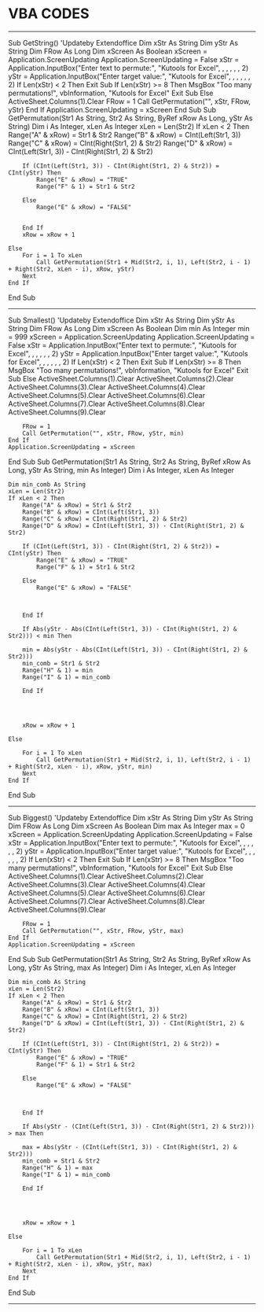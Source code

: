 # VBA CODES

******************************************************************************

Sub GetString()
'Updateby Extendoffice
    Dim xStr As String
    Dim yStr As String
    Dim FRow As Long
    Dim xScreen As Boolean
    xScreen = Application.ScreenUpdating
    Application.ScreenUpdating = False
    xStr = Application.InputBox("Enter text to permute:", "Kutools for Excel", , , , , , 2)
    yStr = Application.InputBox("Enter target value:", "Kutools for Excel", , , , , , 2)
    If Len(xStr) < 2 Then Exit Sub
    If Len(xStr) >= 8 Then
        MsgBox "Too many permutations!", vbInformation, "Kutools for Excel"
        Exit Sub
    Else
        ActiveSheet.Columns(1).Clear
        FRow = 1
        Call GetPermutation("", xStr, FRow, yStr)
    End If
    Application.ScreenUpdating = xScreen
End Sub
Sub GetPermutation(Str1 As String, Str2 As String, ByRef xRow As Long, yStr As String)
    Dim i As Integer, xLen As Integer
    xLen = Len(Str2)
    If xLen < 2 Then
        Range("A" & xRow) = Str1 & Str2
        Range("B" & xRow) = CInt(Left(Str1, 3))
        Range("C" & xRow) = CInt(Right(Str1, 2) & Str2)
        Range("D" & xRow) = CInt(Left(Str1, 3)) - CInt(Right(Str1, 2) & Str2)
      
        If (CInt(Left(Str1, 3)) - CInt(Right(Str1, 2) & Str2)) = CInt(yStr) Then
            Range("E" & xRow) = "TRUE"
            Range("F" & 1) = Str1 & Str2
            
        Else
            Range("E" & xRow) = "FALSE"
        
        
        End If
        xRow = xRow + 1
        
    Else
        For i = 1 To xLen
            Call GetPermutation(Str1 + Mid(Str2, i, 1), Left(Str2, i - 1) + Right(Str2, xLen - i), xRow, yStr)
        Next
    End If
End Sub


******************************************************************************

Sub Smallest()
'Updateby Extendoffice
    Dim xStr As String
    Dim yStr As String
    Dim FRow As Long
    Dim xScreen As Boolean
    Dim min As Integer
    min = 999
    xScreen = Application.ScreenUpdating
    Application.ScreenUpdating = False
    xStr = Application.InputBox("Enter text to permute:", "Kutools for Excel", , , , , , 2)
    yStr = Application.InputBox("Enter target value:", "Kutools for Excel", , , , , , 2)
    If Len(xStr) < 2 Then Exit Sub
    If Len(xStr) >= 8 Then
        MsgBox "Too many permutations!", vbInformation, "Kutools for Excel"
        Exit Sub
    Else
        ActiveSheet.Columns(1).Clear
        ActiveSheet.Columns(2).Clear
        ActiveSheet.Columns(3).Clear
        ActiveSheet.Columns(4).Clear
        ActiveSheet.Columns(5).Clear
        ActiveSheet.Columns(6).Clear
        ActiveSheet.Columns(7).Clear
        ActiveSheet.Columns(8).Clear
        ActiveSheet.Columns(9).Clear
        
        FRow = 1
        Call GetPermutation("", xStr, FRow, yStr, min)
    End If
    Application.ScreenUpdating = xScreen
End Sub
Sub GetPermutation(Str1 As String, Str2 As String, ByRef xRow As Long, yStr As String, min As Integer)
    Dim i As Integer, xLen As Integer
    
    Dim min_comb As String
    xLen = Len(Str2)
    If xLen < 2 Then
        Range("A" & xRow) = Str1 & Str2
        Range("B" & xRow) = CInt(Left(Str1, 3))
        Range("C" & xRow) = CInt(Right(Str1, 2) & Str2)
        Range("D" & xRow) = CInt(Left(Str1, 3)) - CInt(Right(Str1, 2) & Str2)
      
        If (CInt(Left(Str1, 3)) - CInt(Right(Str1, 2) & Str2)) = CInt(yStr) Then
            Range("E" & xRow) = "TRUE"
            Range("F" & 1) = Str1 & Str2
            
        Else
            Range("E" & xRow) = "FALSE"
        
        
        
        End If
        
        If Abs(yStr - Abs(CInt(Left(Str1, 3)) - CInt(Right(Str1, 2) & Str2))) < min Then
        
        min = Abs(yStr - Abs(CInt(Left(Str1, 3)) - CInt(Right(Str1, 2) & Str2)))
        min_comb = Str1 & Str2
        Range("H" & 1) = min
        Range("I" & 1) = min_comb
        
        End If
        
        
        

        xRow = xRow + 1
        
    Else
        
        For i = 1 To xLen
            Call GetPermutation(Str1 + Mid(Str2, i, 1), Left(Str2, i - 1) + Right(Str2, xLen - i), xRow, yStr, min)
        Next
    End If
    
   
End Sub


******************************************************************************

Sub Biggest()
'Updateby Extendoffice
    Dim xStr As String
    Dim yStr As String
    Dim FRow As Long
    Dim xScreen As Boolean
    Dim max As Integer
    max = 0
    xScreen = Application.ScreenUpdating
    Application.ScreenUpdating = False
    xStr = Application.InputBox("Enter text to permute:", "Kutools for Excel", , , , , , 2)
    yStr = Application.InputBox("Enter target value:", "Kutools for Excel", , , , , , 2)
    If Len(xStr) < 2 Then Exit Sub
    If Len(xStr) >= 8 Then
        MsgBox "Too many permutations!", vbInformation, "Kutools for Excel"
        Exit Sub
    Else
        ActiveSheet.Columns(1).Clear
        ActiveSheet.Columns(2).Clear
        ActiveSheet.Columns(3).Clear
        ActiveSheet.Columns(4).Clear
        ActiveSheet.Columns(5).Clear
        ActiveSheet.Columns(6).Clear
        ActiveSheet.Columns(7).Clear
        ActiveSheet.Columns(8).Clear
        ActiveSheet.Columns(9).Clear
        
        FRow = 1
        Call GetPermutation("", xStr, FRow, yStr, max)
    End If
    Application.ScreenUpdating = xScreen
End Sub
Sub GetPermutation(Str1 As String, Str2 As String, ByRef xRow As Long, yStr As String, max As Integer)
    Dim i As Integer, xLen As Integer
    
    Dim min_comb As String
    xLen = Len(Str2)
    If xLen < 2 Then
        Range("A" & xRow) = Str1 & Str2
        Range("B" & xRow) = CInt(Left(Str1, 3))
        Range("C" & xRow) = CInt(Right(Str1, 2) & Str2)
        Range("D" & xRow) = CInt(Left(Str1, 3)) - CInt(Right(Str1, 2) & Str2)
      
        If (CInt(Left(Str1, 3)) - CInt(Right(Str1, 2) & Str2)) = CInt(yStr) Then
            Range("E" & xRow) = "TRUE"
            Range("F" & 1) = Str1 & Str2
            
        Else
            Range("E" & xRow) = "FALSE"
        
        
        
        End If
        
        If Abs(yStr - (CInt(Left(Str1, 3)) - CInt(Right(Str1, 2) & Str2))) > max Then
        
        max = Abs(yStr - (CInt(Left(Str1, 3)) - CInt(Right(Str1, 2) & Str2)))
        min_comb = Str1 & Str2
        Range("H" & 1) = max
        Range("I" & 1) = min_comb
        
        End If
        
        
        

        xRow = xRow + 1
        
    Else
        
        For i = 1 To xLen
            Call GetPermutation(Str1 + Mid(Str2, i, 1), Left(Str2, i - 1) + Right(Str2, xLen - i), xRow, yStr, max)
        Next
    End If
    
   
End Sub

******************************************************************************

